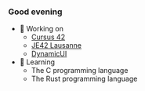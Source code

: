 ### Good evening

- 🔭 Working on
  - [Cursus 42](https://github.com/QJungo-42Cursus)
  - [JE42 Lausanne](https://github.com/Junior-42Lausanne)
  - [DynamicUI](https://github.com/DynamicUI)
- 🌱 Learning
  - The C programming language
  - The Rust programming language
